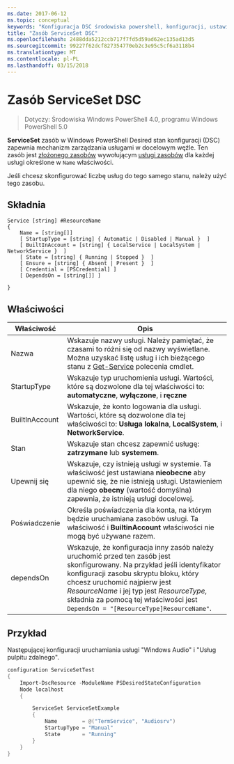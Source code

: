 ```yaml
---
ms.date: 2017-06-12
ms.topic: conceptual
keywords: "Konfiguracja DSC środowiska powershell, konfiguracji, ustawienia"
title: "Zasób ServiceSet DSC"
ms.openlocfilehash: 2488dda5212ccb717f7fd5d59ad62ec135ad13d5
ms.sourcegitcommit: 99227f62dcf827354770eb2c3e95c5cf6a3118b4
ms.translationtype: MT
ms.contentlocale: pl-PL
ms.lasthandoff: 03/15/2018
---
```

# <a name="dsc-serviceset-resource"></a>Zasób ServiceSet DSC

> Dotyczy: Środowiska Windows PowerShell 4.0, programu Windows PowerShell 5.0


**ServiceSet** zasób w Windows PowerShell Desired stan konfiguracji (DSC) zapewnia mechanizm zarządzania usługami w docelowym węźle. Ten zasób jest [złożonego zasobów](authoringResourceComposite.md) wywołującym [usługi zasobów](serviceResource.md) dla każdej usługi określone w `Name` właściwości.

Jeśli chcesz skonfigurować liczbę usług do tego samego stanu, należy użyć tego zasobu.

## <a name="syntax"></a>Składnia

```
Service [string] #ResourceName
{
    Name = [string[]]
    [ StartupType = [string] { Automatic | Disabled | Manual }  ]
    [ BuiltInAccount = [string] { LocalService | LocalSystem | NetworkService }  ]
    [ State = [string] { Running | Stopped }  ]
    [ Ensure = [string] { Absent | Present }  ]
    [ Credential = [PSCredential] ]
    [ DependsOn = [string[]] ]
    
}
```

## <a name="properties"></a>Właściwości

|  Właściwość  |  Opis   | 
|---|---| 
| Nazwa| Wskazuje nazwy usługi. Należy pamiętać, że czasami to różni się od nazwy wyświetlane. Można uzyskać listę usług i ich bieżącego stanu z [Get-Service](https://technet.microsoft.com/library/hh849804.aspx) polecenia cmdlet.|
| StartupType| Wskazuje typ uruchomienia usługi. Wartości, które są dozwolone dla tej właściwości to: **automatyczne**, **wyłączone**, i **ręczne**|  
| BuiltInAccount| Wskazuje, że konto logowania dla usługi. Wartości, które są dozwolone dla tej właściwości to: **Usługa lokalna**, **LocalSystem**, i **NetworkService**.| 
| Stan| Wskazuje stan chcesz zapewnić usługę: **zatrzymane** lub **systemem**.| 
| Upewnij się| Wskazuje, czy istnieją usługi w systemie. Ta właściwość jest ustawiana **nieobecne** aby upewnić się, że nie istnieją usługi. Ustawieniem dla niego **obecny** (wartość domyślna) zapewnia, że istnieją usługi docelowej.|
| Poświadczenie| Określa poświadczenia dla konta, na którym będzie uruchamiana zasobów usługi. Ta właściwość i **BuiltinAccount** właściwości nie mogą być używane razem.| 
| dependsOn| Wskazuje, że konfiguracja inny zasób należy uruchomić przed ten zasób jest skonfigurowany. Na przykład jeśli identyfikator konfiguracji zasobu skryptu bloku, który chcesz uruchomić najpierw jest *ResourceName* i jej typ jest *ResourceType*, składnia za pomocą tej właściwości jest `DependsOn = "[ResourceType]ResourceName"`.| 



## <a name="example"></a>Przykład

Następującej konfiguracji uruchamiania usługi "Windows Audio" i "Usług pulpitu zdalnego".

```powershell
configuration ServiceSetTest
{
    Import-DscResource -ModuleName PSDesiredStateConfiguration
    Node localhost
    {

        ServiceSet ServiceSetExample
        {
            Name        = @("TermService", "Audiosrv")
            StartupType = "Manual"
            State       = "Running"
        } 
    }
}
```

